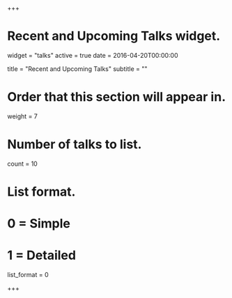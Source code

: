+++
# Recent and Upcoming Talks widget.
widget = "talks"
active = true
date = 2016-04-20T00:00:00

title = "Recent and Upcoming Talks"
subtitle = ""

# Order that this section will appear in.
weight = 7

# Number of talks to list.
count = 10

# List format.
#   0 = Simple
#   1 = Detailed
list_format = 0

+++

